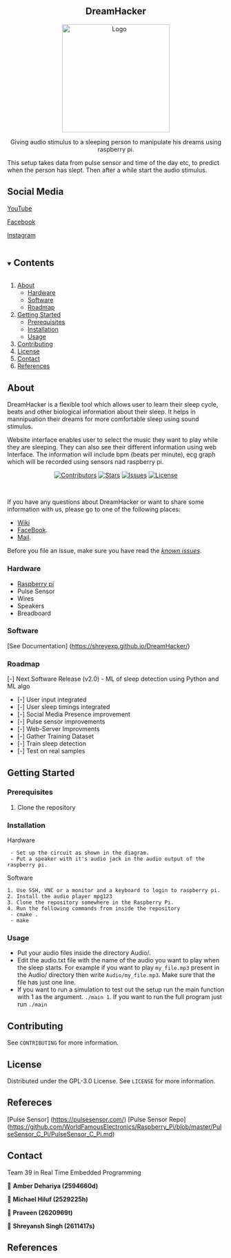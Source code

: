 <h2 align="center">DreamHacker</h2> 
<div align="center">
   <a href="https://github.com/praveen1992/DreamHacker/">
    <img src="https://github.com/shreyExp/DreamHacker/blob/praveen/documentation/images/LogoDreamHacker.jpeg" alt="Logo" width="250" height="250">
  </a>
  <p align="center">
    Giving audio stimulus to a sleeping person to manipulate his dreams using raspberry pi. 
    <br />
</div>



This setup takes data from pulse sensor and time of the day etc, to predict when the person has slept.
Then after a while start the audio stimulus.


## Social Media

[YouTube](https://www.youtube.com/channel/UCoZ31rXYGIltQAecAKzutBQ)

[Facebook](https://www.facebook.com/Dream-Hacker-103619898510175)

[Instagram](https://www.instagram.com/proj_dreamhacker/)

<!-- TOC -->

<details open="open">
  <summary><h2 style="display: inline-block">Contents</h2></summary>
  <ol>
    <li>
      <a href="#about">About</a>
      <ul>
        <li><a href="#hardware">Hardware</a></li>
        <li><a href="#software">Software</a></li>
        <li><a href="#roadmap">Roadmap</a></li>
      </ul>
    </li>
    <li>
      <a href="#getting-started">Getting Started</a>
      <ul>
        <li><a href="#prerequisites">Prerequisites</a></li>
        <li><a href="#installation">Installation</a></li>
        <li><a href="#usage">Usage</a></li>
      </ul>
    </li>
    <li><a href="#contributing">Contributing</a></li>
    <li><a href="#license">License</a></li>
    <li><a href="#contact">Contact</a></li>
    <li><a href="#references">References</a></li>
  </ol>
</details>

<!-- Project descirption -->

## About
DreamHacker is a flexible  tool which allows user to learn their sleep cycle, beats and other biological information about their sleep. It helps in mannipuation their dreams for more comfortable sleep using sound stimulus.

Website interface enables user to select the music they want to play while they are sleeping. They can also see their different information using web Interface. 
The information will include bpm (beats per minute), ecg graph which will be recorded using sensors nad raspberry pi.

<div align="center">

[![Contributors](https://img.shields.io/badge/Contributors-4-brightgreen)](https://github.com/shreyExp/DreamHacker/network/contributors)
[![Stars](https://img.shields.io/badge/Stars-2-green)](https://github.com/shreyExp/DreamHacker/stargazers)
[![Issues](https://img.shields.io/github/issues-raw/shreyExp/DreamHacker)](https://github.com/shreyExp/DreamHacker/issues)
[![License](https://img.shields.io/github/license/shreyExp/DreamHacker)](https://github.com/shreyExp/DreamHacker/blob/master/LICENSE)

<br />
</div>

If you have
any questions about DreamHacker or want to share some information with us, please go to one of
the following places:

* [Wiki](https://github.com/shreyExp/DreamHacker/wiki)
* [FaceBook](https://www.facebook.com/Dream-Hacker-103619898510175).
* [Mail](mailto:2620969T@student.gla.ac.uk).

Before you file an issue, make sure you have read the _[known issues](#issues)_.

### Hardware

* [Raspberry pi ](https://www.raspberrypi.org/products/raspberry-pi-4-model-b/)
* Pulse Sensor
* Wires
* Speakers
* Breadboard

### Software

[See Documentation] (https://shreyexp.github.io/DreamHacker/)


### Roadmap
[-] Next Software Release (v2.0) - ML of sleep detection using Python and
ML algo
* [-] User input integrated
* [-] User sleep timings integrated
* [-] Social Media Presence improvement
* [-] Pulse sensor improvements
* [-] Web-Server Improvments
* [-] Gather Training Dataset
* [-] Train sleep detection
* [-] Test on real samples


<!-- Getting Started -->

## Getting Started

### Prerequisites
1. Clone the repository

### Installation
Hardware
```
 - Set up the circuit as shown in the diagram.
 - Put a speaker with it's audio jack in the audio output of the raspberry pi.
```

Software
```
1. Use SSH, VNC or a monitor and a keyboard to login to raspberry pi.
2. Install the audio player mpg123
3. Clone the repository somewhere in the Raspberry Pi.
4. Run the following commands from inside the repository 
 - cmake .
 - make
```

### Usage
- Put your audio files inside the directory Audio/.
- Edit the audio.txt file with the name of the audio you want to play when the sleep starts. For example if you want to play `my_file.mp3` present in the Audio/ directory then write `Audio/my_file.mp3`. Make sure that the file has just one line.
- If you want to run a simulation to test out the setup run the main function with 1 as the argument. `./main 1`. If you want to run the full program just run `./main`

## Contributing

See `CONTRIBUTING` for more information.

<!-- License -->

## License

Distributed under the GPL-3.0 License. See `LICENSE` for more information.

## Refereces
[Pulse Sensor] (https://pulsesensor.com/)
[Pulse Sensor Repo] (https://github.com/WorldFamousElectronics/Raspberry_Pi/blob/master/PulseSensor_C_Pi/PulseSensor_C_Pi.md)
<!-- Contact Info -->

## Contact
Team 39 in  Real Time Embedded Programming

👤 **Amber Dehariya (2594660d)**

👤 **Michael Hiluf (2529225h)**

👤 **Praveen (2620969t)**

👤 **Shreyansh Singh (2611417s)**

## References


